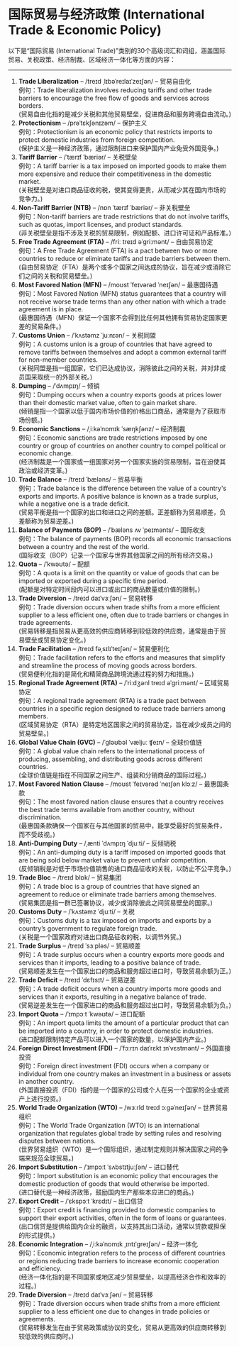 #  **国际贸易与经济政策 (International Trade & Economic Policy)**

以下是“国际贸易 (International Trade)”类别的30个高级词汇和词组，涵盖国际贸易、关税政策、经济制裁、区域经济一体化等方面的内容：

---

1. **Trade Liberalization** – /treɪd ˌlɪbəˈreɪlaɪˈzeɪʃən/ – 贸易自由化  
   例句：Trade liberalization involves reducing tariffs and other trade barriers to encourage the free flow of goods and services across borders.  
   (贸易自由化指的是减少关税和其他贸易壁垒，促进商品和服务跨境自由流动。)
2. **Protectionism** – /prəˈtɛkʃənɪzəm/ – 保护主义  
   例句：Protectionism is an economic policy that restricts imports to protect domestic industries from foreign competition.  
   (保护主义是一种经济政策，通过限制进口来保护国内产业免受外国竞争。)
3. **Tariff Barrier** – /ˈtærɪf ˈbæriər/ – 关税壁垒  
   例句：A tariff barrier is a tax imposed on imported goods to make them more expensive and reduce their competitiveness in the domestic market.  
   (关税壁垒是对进口商品征收的税，使其变得更贵，从而减少其在国内市场的竞争力。)
4. **Non-Tariff Barrier (NTB)** – /nɒn ˈtærɪf ˈbæriər/ – 非关税壁垒  
   例句：Non-tariff barriers are trade restrictions that do not involve tariffs, such as quotas, import licenses, and product standards.  
   (非关税壁垒是指不涉及关税的贸易限制，例如配额、进口许可证和产品标准。)
5. **Free Trade Agreement (FTA)** – /friː treɪd əˈɡriːmənt/ – 自由贸易协定  
   例句：A Free Trade Agreement (FTA) is a pact between two or more countries to reduce or eliminate tariffs and trade barriers between them.  
   (自由贸易协定（FTA）是两个或多个国家之间达成的协议，旨在减少或消除它们之间的关税和贸易壁垒。)
6. **Most Favored Nation (MFN)** – /moʊst ˈfeɪvərəd ˈneɪʃən/ – 最惠国待遇  
   例句：Most Favored Nation (MFN) status guarantees that a country will not receive worse trade terms than any other nation with which a trade agreement is in place.  
   (最惠国待遇（MFN）保证一个国家不会得到比任何其他拥有贸易协定国家更差的贸易条件。)
7. **Customs Union** – /ˈkʌstəmz ˈjuːnɪən/ – 关税同盟  
   例句：A customs union is a group of countries that have agreed to remove tariffs between themselves and adopt a common external tariff for non-member countries.  
   (关税同盟是指一组国家，它们已达成协议，消除彼此之间的关税，并对非成员国采取统一的外部关税。)
8. **Dumping** – /ˈdʌmpɪŋ/ – 倾销  
   例句：Dumping occurs when a country exports goods at prices lower than their domestic market value, often to gain market share.  
   (倾销是指一个国家以低于国内市场价值的价格出口商品，通常是为了获取市场份额。)
9. **Economic Sanctions** – /ˌiːkəˈnɒmɪk ˈsæŋkʃənz/ – 经济制裁  
   例句：Economic sanctions are trade restrictions imposed by one country or group of countries on another country to compel political or economic change.  
   (经济制裁是一个国家或一组国家对另一个国家实施的贸易限制，旨在迫使其政治或经济变革。)
10. **Trade Balance** – /treɪd ˈbæləns/ – 贸易平衡  
    例句：Trade balance is the difference between the value of a country's exports and imports. A positive balance is known as a trade surplus, while a negative one is a trade deficit.  
    (贸易平衡是指一个国家的出口和进口之间的差额。正差额称为贸易顺差，负差额称为贸易逆差。)
11. **Balance of Payments (BOP)** – /ˈbæləns ʌv ˈpeɪmənts/ – 国际收支  
    例句：The balance of payments (BOP) records all economic transactions between a country and the rest of the world.  
    (国际收支（BOP）记录一个国家与世界其他国家之间的所有经济交易。)
12. **Quota** – /ˈkwəʊtə/ – 配额  
    例句：A quota is a limit on the quantity or value of goods that can be imported or exported during a specific time period.  
    (配额是对特定时间段内可以进口或出口的商品数量或价值的限制。)
13. **Trade Diversion** – /treɪd daɪˈvɜːʃən/ – 贸易转移  
    例句：Trade diversion occurs when trade shifts from a more efficient supplier to a less efficient one, often due to trade barriers or changes in trade agreements.  
    (贸易转移是指贸易从更高效的供应商转移到较低效的供应商，通常是由于贸易壁垒或贸易协定变化。)
14. **Trade Facilitation** – /treɪd fəˌsɪlɪˈteɪʃən/ – 贸易便利化  
    例句：Trade facilitation refers to the efforts and measures that simplify and streamline the process of moving goods across borders.  
    (贸易便利化指的是简化和精简商品跨境流通过程的努力和措施。)
15. **Regional Trade Agreement (RTA)** – /ˈriːdʒənl treɪd əˈɡriːmənt/ – 区域贸易协定  
    例句：A regional trade agreement (RTA) is a trade pact between countries in a specific region designed to reduce trade barriers among members.  
    (区域贸易协定（RTA）是特定地区国家之间的贸易协定，旨在减少成员之间的贸易壁垒。)
16. **Global Value Chain (GVC)** – /ˈɡləʊbəl ˈvæljuː ʧeɪn/ – 全球价值链  
    例句：A global value chain refers to the international process of producing, assembling, and distributing goods across different countries.  
    (全球价值链是指在不同国家之间生产、组装和分销商品的国际过程。)
17. **Most Favored Nation Clause** – /moʊst ˈfeɪvərəd ˈneɪʃən klɔːz/ – 最惠国条款  
    例句：The most favored nation clause ensures that a country receives the best trade terms available from another country, without discrimination.  
    (最惠国条款确保一个国家在与其他国家的贸易中，能享受最好的贸易条件，而不受歧视。)
18. **Anti-Dumping Duty** – /ˌænti ˈdʌmpɪŋ ˈdjuːti/ – 反倾销税  
    例句：An anti-dumping duty is a tariff imposed on imported goods that are being sold below market value to prevent unfair competition.  
    (反倾销税是对低于市场价值销售的进口商品征收的关税，以防止不公平竞争。)
19. **Trade Bloc** – /treɪd blɒk/ – 贸易集团  
    例句：A trade bloc is a group of countries that have signed an agreement to reduce or eliminate trade barriers among themselves.  
    (贸易集团是指一群已签署协议，减少或消除彼此之间贸易壁垒的国家。)
20. **Customs Duty** – /ˈkʌstəmz ˈdjuːti/ – 关税  
    例句：Customs duty is a tax imposed on imports and exports by a country’s government to regulate foreign trade.  
    (关税是一个国家政府对进出口商品征收的税，以调节外贸。)
21. **Trade Surplus** – /treɪd ˈsɜːpləs/ – 贸易顺差  
    例句：A trade surplus occurs when a country exports more goods and services than it imports, leading to a positive balance of trade.  
    (贸易顺差发生在一个国家出口的商品和服务超过进口时，导致贸易余额为正。)
22. **Trade Deficit** – /treɪd ˈdɛfɪsɪt/ – 贸易逆差  
    例句：A trade deficit occurs when a country imports more goods and services than it exports, resulting in a negative balance of trade.  
    (贸易逆差发生在一个国家进口的商品和服务超过出口时，导致贸易余额为负。)
23. **Import Quota** – /ˈɪmpɔːt ˈkwəʊtə/ – 进口配额  
    例句：An import quota limits the amount of a particular product that can be imported into a country, in order to protect domestic industries.  
    (进口配额限制特定产品可以进入一个国家的数量，以保护国内产业。)
24. **Foreign Direct Investment (FDI)** – /ˈfɔːrɪn daɪˈrɛkt ɪnˈvɛstmənt/ – 外国直接投资  
    例句：Foreign direct investment (FDI) occurs when a company or individual from one country makes an investment in a business or assets in another country.  
    (外国直接投资（FDI）指的是一个国家的公司或个人在另一个国家的企业或资产上进行投资。)
25. **World Trade Organization (WTO)** – /wɜːrld treɪd ɔːɡəˈneɪʃən/ – 世界贸易组织  
    例句：The World Trade Organization (WTO) is an international organization that regulates global trade by setting rules and resolving disputes between nations.  
    (世界贸易组织（WTO）是一个国际组织，通过制定规则并解决国家之间的争端来规范全球贸易。)
26. **Import Substitution** – /ˈɪmpɔːt ˈsʌbstɪtjuːʃən/ – 进口替代  
    例句：Import substitution is an economic policy that encourages the domestic production of goods that would otherwise be imported.  
    (进口替代是一种经济政策，鼓励国内生产那些本应进口的商品。)
27. **Export Credit** – /ˈɛkspɔːt ˈkrɛdɪt/ – 出口信贷  
    例句：Export credit is financing provided to domestic companies to support their export activities, often in the form of loans or guarantees.  
    (出口信贷是提供给国内企业的融资，以支持其出口活动，通常以贷款或担保的形式提供。)
28. **Economic Integration** – /ˌiːkəˈnɒmɪk ˌɪntɪˈɡreɪʃən/ – 经济一体化  
    例句：Economic integration refers to the process of different countries or regions reducing trade barriers to increase economic cooperation and efficiency.  
    (经济一体化指的是不同国家或地区减少贸易壁垒，以提高经济合作和效率的过程。)
29. **Trade Diversion** – /treɪd daɪˈvɜːʃən/ – 贸易转移  
    例句：Trade diversion occurs when trade shifts from a more efficient supplier to a less efficient one due to changes in trade policies or agreements.  
    (贸易转移发生在由于贸易政策或协议的变化，贸易从更高效的供应商转移到较低效的供应商时。)

